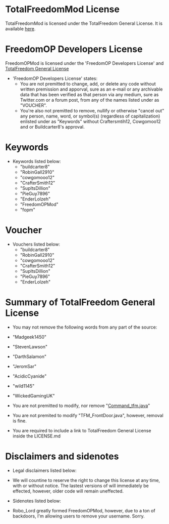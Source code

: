 # TotalFreedomMod License #

TotalFreedomMod is licensed under the TotalFreedom General License. It is available [here](https://github.com/TotalFreedom/License/blob/master/LICENSE.md).

# FreedomOP Developers License #
FreedomOPMod is licensed under the 'FreedomOP Developers License' and [TotalFreedom General License](https://github.com/TotalFreedom/License/blob/master/LICENSE.md)

* 'FreedomOP Developers License' states: 
  *  You are not premitted to change, add, or delete any code without written premission and apporval, sure as an e-mail or any archivable data that has been verified as that person via any medium, sure as Twitter.com or a forum post, from any of the names listed under as "VOUCHER".  
  *  You're also not premitted to remove, nullify or otherwise "cancel out" any person, name, word, or symbol(s) (regardless of capitalization) enlisted under as "Keywords" without Craftersmtih12, Cowgomoo12 and or Buildcarter8's approval.




# Keywords
* Keywords listed below:
  * "buildcarter8"
  * "RobinGall2910"
  * "cowgomooo12"
  * "CrafterSmith12"
  * "SupItsDillion"
  * "PieGuy7896"
  * "EnderLolzeh"
  * "FreedomOPMod"
  * "fopm"



# Voucher
 
* Vouchers listed below:
  * "buildcarter8"
  * "RobinGall2910"
  * "cowgomooo12"
  * "CrafterSmith12"
  * "SupItsDillion"
  * "PieGuy7896"
  * "EnderLolzeh"


# Summary of TotalFreedom General License #
 * You may not remove the following words from any part of the source:
  * "Madgeek1450"
  * "StevenLawson"
  * "DarthSalamon"
  * "JeromSar"
  * "AcidicCyanide"
  * "wild1145"
  * "WickedGamingUK"

* You are not premitted to modify, nor remove "[Command_tfm.java](https://github.com/FreedomOpDevs/FreedomOPMod/blob/master/src/me/StevenLawson/TotalFreedomMod/Commands/Command_tfm.java)" 
* You are not premited to modify "TFM_FrontDoor.java", however, removal is fine.
* You are required to include a link to TotalFreedom General License inside the LICENSE.md

# Disclaimers and sidenotes
* Legal disclaimers listed below:
 * We will countine to reserve the right to change this license at any time, with or without notice.  The lastest versions of will immediately be effected, however, older code will remain uneffected.

* Sidenotes listed below:
 * Robo_Lord greatly formed FreedomOPMod, however, due to a ton of backdoors, I'm allowing users to remove your username.  Sorry.

